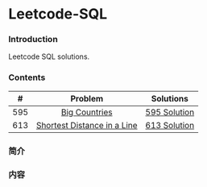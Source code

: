 # Leetcode-SQL

### Introduction

Leetcode SQL solutions.

### Contents

|  #  | Problem | Solutions |
|:---:|:-------:|:---------:|
| 595 | [Big Countries](https://leetcode.com/problems/big-countries/description/) | [595 Solution](595/) |
| 613 | [Shortest Distance in a Line](https://leetcode.com/problems/shortest-distance-in-a-line/description/) | [613 Solution](613/) |

### 简介

### 内容